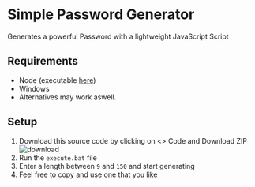 # Simple Password Generator
Generates a powerful Password with a lightweight JavaScript Script

## Requirements
- Node (executable [here](https://nodejs.org/en/download/))
- Windows
- Alternatives may work aswell.

## Setup
1. Download this source code by clicking on <> Code and Download ZIP\
![download](https://github.com/ItsLeMax/Simple-Password-Generator/assets/80857459/3ca81cf2-d988-43ec-98d3-1f9de159dda7)
2. Run the `execute.bat` file
3. Enter a length between `9` and `150` and start generating
4. Feel free to copy and use one that you like